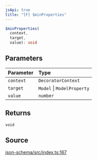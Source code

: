 ```yaml
---
jsApi: true
title: "[F] $minProperties"
---
```


```ts
$minProperties(
  context,
  target,
  value): void
```

## Parameters

| Parameter | Type                       |
| :-------- | :------------------------- |
| `context` | `DecoratorContext`         |
| `target`  | `Model` \| `ModelProperty` |
| `value`   | `number`                   |

## Returns

`void`

## Source

[json-schema/src/index.ts:167](https://github.com/markcowl/cadl/blob/1a6d2b70/packages/json-schema/src/index.ts#L167)
